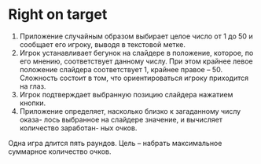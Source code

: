 # Right on target

1. Приложение случайным образом выбирает целое число от 1 до 50 и сообщает его игроку, выводя в текстовой метке.
2. Игрок устанавливает бегунок на слайдере в положение, которое, по его мнению, соответствует данному числу. При этом крайнее левое положение слайдера соответствует 1, крайнее правое – 50. Сложность состоит в том, что ориентироваться игроку приходится на глаз.
3. Игрок подтверждает выбранную позицию слайдера нажатием кнопки.
4. Приложение определяет, насколько близко к загаданному числу оказа- лось выбранное на слайдере значение, и вычисляет количество заработан- ных очков.

Одна игра длится пять раундов. Цель – набрать максимальное суммарное количество очков.